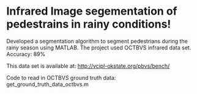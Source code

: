 # Infrared Image segementation of pedestrains in rainy conditions!
Developed a segmentation algorithm to segment pedestrians during the rainy season using MATLAB. The project used OCTBVS  infrared data set. 
Accuracy: 89%


This data set is available at:  http://vcipl-okstate.org/pbvs/bench/

Code to read in OCTBVS ground truth data:  get_ground_truth_data_octbvs.m 
